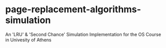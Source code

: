 # page-replacement-algorithms-simulation
An 'LRU' &amp; 'Second Chance' Simulation Implementation for the OS Course in Univesity of Athens
